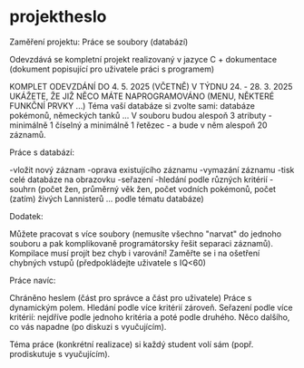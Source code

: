 # projektheslo
Zaměření projektu: Práce se soubory (databází)

Odevzdává se kompletní projekt realizovaný v jazyce C + dokumentace (dokument popisující pro uživatele práci s programem)

KOMPLET ODEVZDÁNÍ DO 4. 5. 2025 (VČETNĚ)
V TÝDNU 24. - 28. 3. 2025 UKÁŽETE, ŽE JIŽ NĚCO MÁTE NAPROGRAMOVÁNO (MENU, NĚKTERÉ FUNKČNÍ PRVKY ...)
Téma vaší databáze si zvolte sami: databáze pokémonů, německých tanků ...
V souboru budou alespoň 3 atributy - minimálně 1 číselný a minimálně 1 řetězec - a bude v něm alespoň 20 záznamů.

Práce s databází:

-vložit nový záznam
-oprava existujícího záznamu
-vymazání záznamu
-tisk celé databáze na obrazovku
-seřazení
-hledání podle různých kritérií
-souhrn (počet žen, průměrný věk žen, počet vodních pokémonů, počet (zatím) živých Lannisterů ... podle tématu databáze)

Dodatek:

Můžete pracovat s více soubory (nemusíte všechno "narvat" do jednoho souboru a pak komplikovaně programátorsky řešit separaci záznamů).
Kompilace musí projít bez chyb i varování!
Zaměřte se i na ošetření chybných vstupů (předpokládejte uživatele s IQ<60)

Práce navíc:

Chráněno heslem (část pro správce a část pro uživatele)
Práce s dynamickým polem.
Hledání podle více kritérií zároveň.
Seřazení podle více kritérií: nejdříve podle jednoho kritéria a poté podle druhého.
Něco dalšího, co vás napadne (po diskuzi s vyučujícím).

Téma práce (konkrétní realizace) si každý student volí sám (popř. prodiskutuje s vyučujícím).
